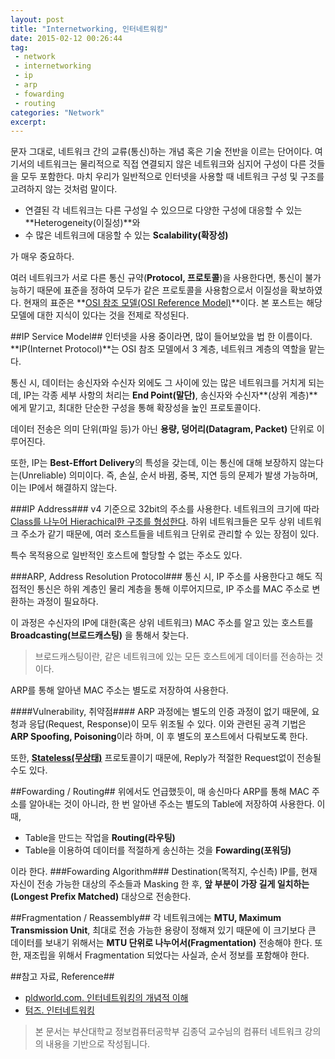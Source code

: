 ```yaml
---
layout: post
title: "Internetworking, 인터네트워킹"
date: 2015-02-12 00:26:44
tag:
 - network
 - internetworking
 - ip
 - arp
 - fowarding
 - routing
categories: "Network"
excerpt: 
---
```

문자 그대로, 네트워크 간의 교류(통신)하는 개념 혹은 기술 전반을 이르는 단어이다. 여기서의 네트워크는 물리적으로 직접 연결되지 않은 네트워크와 심지어 구성이 다른 것들을 모두 포함한다. 마치 우리가 일반적으로 인터넷을 사용할 때 네트워크 구성 및 구조를 고려하지 않는 것처럼 말이다.


 - 연결된 각 네트워크는 다른 구성일 수 있으므로 다양한 구성에 대응할 수 있는 **Heterogeneity(이질성)**와
 - 수 많은 네트워크에 대응할 수 있는 **Scalability(확장성)**

가 매우 중요하다. 

여러 네트워크가 서로 다른 통신 규약(**Protocol, 프로토콜**)을 사용한다면, 통신이 불가능하기 때문에 표준을 정하여 모두가 같은 프로토콜을 사용함으로서 이질성을 확보하였다. 현재의 표준은 **[OSI 참조 모델(OSI Reference Model)](http://ko.wikipedia.org/wiki/OSI_%EB%AA%A8%ED%98%95)**이다. 본 포스트는 해당 모델에 대한 지식이 있다는 것을 전제로 작성된다.

##IP Service Model##
인터넷을 사용 중이라면, 많이 들어보았을 법 한 이름이다. **IP(Internet Protocol)**는 OSI 참조 모델에서 3 계층, 네트워크 계층의 역할을 맡는다.

통신 시, 데이터는 송신자와 수신자 외에도 그 사이에 있는 많은 네트워크를 거치게 되는데, IP는 각종 세부 사항의 처리는 **End Point(말단)**, 송신자와 수신자**(상위 계층)**에게 맡기고, 최대한 단순한 구성을 통해 확장성을 높인 프로토콜이다. 

데이터 전송은 의미 단위(파일 등)가 아닌 **용량, 덩어리(Datagram, Packet)** 단위로 이루어진다.

또한, IP는 **Best-Effort Delivery**의 특성을 갖는데, 이는 통신에 대해 보장하지 않는다는(Unreliable) 의미이다. 즉, 손실, 순서 바뀜, 중복, 지연 등의 문제가 발생 가능하며, 이는  IP에서 해결하지 않는다.

###IP Address###
v4 기준으로 32bit의 주소를 사용한다. 네트워크의 크기에 따라 [Class를 나누어 Hierachical한 구조를 형성한다](http://ko.wikipedia.org/wiki/IPv4). 하위 네트워크들은 모두 상위 네트워크 주소가 같기 때문에, 여러 호스트들을 네트워크 단위로 관리할 수 있는 장점이 있다.

특수 목적용으로 일반적인 호스트에 할당할 수 없는 주소도 있다.

###ARP, Address Resolution Protocol###
통신 시, IP 주소를 사용한다고 해도 직접적인 통신은 하위 계층인 물리 계층을 통해 이루어지므로, IP 주소를 MAC 주소로 변환하는 과정이 필요하다.

이 과정은 수신자의 IP에 대한(혹은 상위 네트워크) MAC 주소를 알고 있는 호스트를 **Broadcasting(브로드캐스팅)** 을 통해서 찾는다.
> 브로드캐스팅이란, 같은 네트워크에 있는 모든 호스트에게 데이터를 전송하는 것이다.

ARP를 통해 알아낸 MAC 주소는 별도로 저장하여 사용한다. 

####Vulnerability, 취약점####
ARP 과정에는 별도의 인증 과정이 없기 때문에, 요청과 응답(Request, Response)이 모두 위조될 수 있다. 이와 관련된 공격 기법은 **ARP Spoofing, Poisoning**이라 하며, 이 후 별도의 포스트에서 다뤄보도록 한다.

또한, [**Stateless(무상태)**](http://ko.wikipedia.org/wiki/%EB%AC%B4%EC%83%81%ED%83%9C_%ED%94%84%EB%A1%9C%ED%86%A0%EC%BD%9C) 프로토콜이기 때문에, Reply가 적절한 Request없이 전송될 수도 있다.

##Fowarding / Routing##
위에서도 언급했듯이, 매 송신마다 ARP를 통해 MAC 주소를 알아내는 것이 아니라, 한 번 알아낸 주소는 별도의 Table에 저장하여 사용한다. 이 때,
 
- Table을 만드는 작업을 **Routing(라우팅)**
- Table을 이용하여 데이터를 적절하게 송신하는 것을 **Fowarding(포워딩)**

이라 한다. 
###Fowarding Algorithm###
Destination(목적지, 수신측) IP를, 현재 자신이 전송 가능한 대상의 주소들과 Masking 한 후, **앞 부분이 가장 길게 일치하는(Longest Prefix Matched)** 대상으로 전송한다.

##Fragmentation / Reassembly##
각 네트워크에는 **MTU, Maximum Transmission Unit**, 최대로 전송 가능한 용량이 정해져 있기 때문에 이 크기보다 큰 데이터를 보내기 위해서는 **MTU 단위로 나누어서(Fragmentation)** 전송해야 한다. 또한, 재조립을 위해서 Fragmentation 되었다는 사실과, 순서 정보를 포함해야 한다.

##참고 자료, Reference##
 - [pldworld.com. 인터네트워킹의 개념적 이해](http://www1.pldworld.com/@xilinx/html/link/network/inter.htm)
 - [텀즈. 인터네트워킹](http://www.terms.co.kr/internetworking.htm)

> 본 문서는 부산대학교 정보컴퓨터공학부 김종덕 교수님의 컴퓨터 네트워크 강의의 내용을 기반으로 작성됩니다.